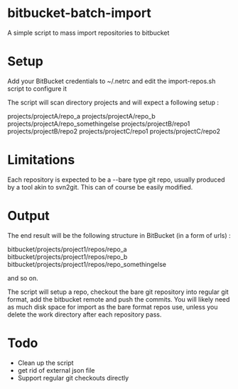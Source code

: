 # bitbucket-batch-import
A simple script to mass import repositories to bitbucket

# Setup

Add your BitBucket credentials to ~/.netrc and edit the import-repos.sh script to configure it

The script will scan directory projects and will expect a following setup : 

projects/projectA/repo_a
projects/projectA/repo_b
projects/projectA/repo_somethingelse
projects/projectB/repo1
projects/projectB/repo2
projects/projectC/repo1
projects/projectC/repo2


# Limitations
Each repository is expected to be a --bare type git repo, usually produced by a tool akin to svn2git. This can of course be easily modified.

# Output
The end result will be the following structure in BitBucket (in a form of urls) :

bitbucket/projects/project1/repos/repo_a
bitbucket/projects/project1/repos/repo_b
bitbucket/projects/project1/repos/repo_somethingelse 

and so on.

The script will setup a repo, checkout the bare git repository into regular git format, add the bitbucket remote and push the commits. You will likely need as much disk space for import as the bare format repos use, unless you delete the work directory after each repository pass.

# Todo

- Clean up the script
- get rid of external json file
- Support regular git checkouts directly
